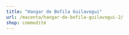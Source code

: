 ```yaml
---
title: "Hangar de Bofila Guilavogui"
url: /macenta/hangar-de-bofila-guilavogui-2/
shop: commodité
---
```

